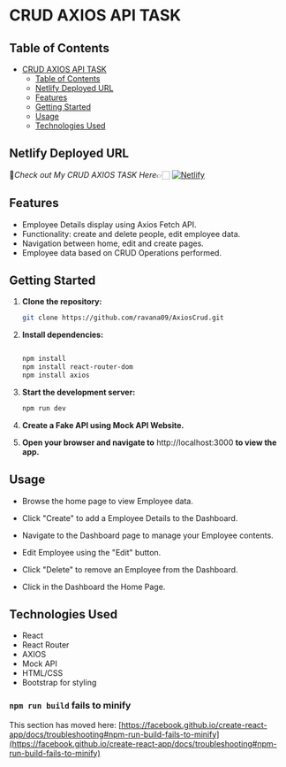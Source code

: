 # CRUD AXIOS API TASK

## Table of Contents

- [CRUD AXIOS API TASK](#crud-axios-api-task)
  - [Table of Contents](#table-of-contents)
  - [Netlify Deployed URL](#netlify-deployed-url)
  - [Features](#features)
  - [Getting Started](#getting-started)
  - [Usage](#usage)
  - [Technologies Used](#technologies-used)
 
## Netlify Deployed URL

🔸*Check out My CRUD AXIOS TASK Here*👉🏻 [![Netlify](https://img.shields.io/badge/netlify-%23000000.svg?style=for-the-badge&logo=netlify&logoColor=#00C7B7)](https://splendorous-quokka-584eb9.netlify.app)

## Features

- Employee Details display using Axios Fetch API.
- Functionality: create and delete people, edit employee data.
- Navigation between home, edit and create pages.
- Employee data based on CRUD Operations performed.

## Getting Started

1. **Clone the repository:**

   ```bash
   git clone https://github.com/ravana09/AxiosCrud.git

   ```

2. **Install dependencies:**

   ```bash

   npm install 
   npm install react-router-dom
   npm install axios

   ```

3. **Start the development server:**

   ```bash
   npm run dev
   
   ```

4. **Create a Fake API using Mock API Website.**

5. **Open your browser and navigate to** http://localhost:3000 **to view the app.**

## Usage

-  Browse the home page to view Employee data.

- Click "Create" to add a Employee Details to the Dashboard.

- Navigate to the Dashboard page to manage your Employee contents.
 
- Edit Employee using the "Edit" button.
  
- Click "Delete" to remove an Employee from the Dashboard.
 
- Click in the Dashboard the Home Page.


## Technologies Used

- React
- React Router
- AXIOS 
- Mock API
- HTML/CSS
- Bootstrap for styling

### `npm run build` fails to minify

This section has moved here: [https://facebook.github.io/create-react-app/docs/troubleshooting#npm-run-build-fails-to-minify](https://facebook.github.io/create-react-app/docs/troubleshooting#npm-run-build-fails-to-minify)
